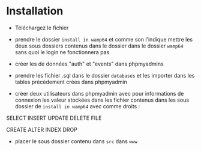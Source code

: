 # Installation 


* Téléchargez le fichier

* prendre le dossier ``install in wamp64`` et comme son l'indique  mettre  les deux sous dossiers contenus dans le dossier dans le dossier ``wamp64``  sans quoi le login ne fonctionnera pas

* créer les de données "auth" et "events" dans  phpmyadmins

* prendre les fichier .sql dans le dossier ``databases`` et les importer dans les tables précèdement crées dans phpmyadmin  

* créer deux  utilisateurs dans phpmyadmin avec pour informations de connexion les valeur stockées dans les fichier contenus dans les sous dossier de ``install in wamp64``  avec comme droits :
  
 SELECT
 INSERT
 UPDATE
 DELETE
 FILE

 CREATE
 ALTER
 INDEX
 DROP
 * placer le sous dossier contenu dans ``src`` dans ```www```
